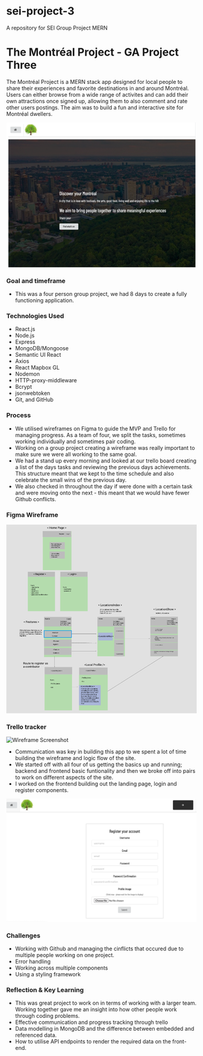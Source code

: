 # sei-project-3
A repository for SEI Group Project MERN

# The Montréal Project - GA Project Three

The Montréal Project is a MERN stack app designed for local people to share their experiences and favorite destinations in and around Montréal. Users can either browse from a wide range of activites and can add their own attractions once signed up, allowing them to also comment and rate other users postings. The aim was to build a fun and interactive site for Montréal dwellers. 

![Wireframe Screenshot](frontend/assets/p3h.png)

### Goal and timeframe 

- This was a four person group project, we had 8 days to create a fully functioning application.

### Technologies Used
- React.js
- Node.js
- Express
- MongoDB/Mongoose
- Semantic UI React
- Axios
- React Mapbox GL
- Nodemon
- HTTP-proxy-middleware
- Bcrypt
- jsonwebtoken
- Git, and GitHub

### Process

- We utilised wireframes on Figma to guide the MVP and Trello for managing progress. As a team of four, we split the tasks, sometimes working individually and sometimes pair       coding. 
- Working on a group project creating a wireframe was really important to make sure we were all working to the same goal.
- We had a stand up every morning and looked at our trello board creating a list of the days tasks and reviewing the previous days achievements. This structure meant that we kept to the time schedule and also celebrate the small wins of the previous day. 
- We also checked in throughout the day if were done with a certain task and were moving onto the next - this meant that we would have fewer Github conflicts. 


### Figma Wireframe

![Wireframe Screenshot](frontend/assets/p3.png)


### Trello tracker 


![Wireframe Screenshot]()


- Communication was key in building this app to we spent a lot of time building the wireframe and logic flow of the site. 
- We started off with all four of us getting the basics up and running; backend and frontend basic funtionality and then we broke off into pairs to work on different aspects of   the site. 
- I worked on the frontend building out the landing page, login and register components. 

![Wireframe Screenshot](frontend/assets/p3l.png)

### Challenges 
- Working with Github and managing the cinflicts that occured due to multiple people working on one project. 
- Error handling 
- Working across multiple components 
- Using a styling framework

### Reflection & Key Learning 

- This was great project to work on in terms of working with a larger team. Working together gave me an insight into how other people work through coding problems. 
- Effective communication and progress tracking through trello
- Data modelling in MongoDB and the difference between embedded and referenced data.
- How to utilise API endpoints to render the required data on the front-end.


 
